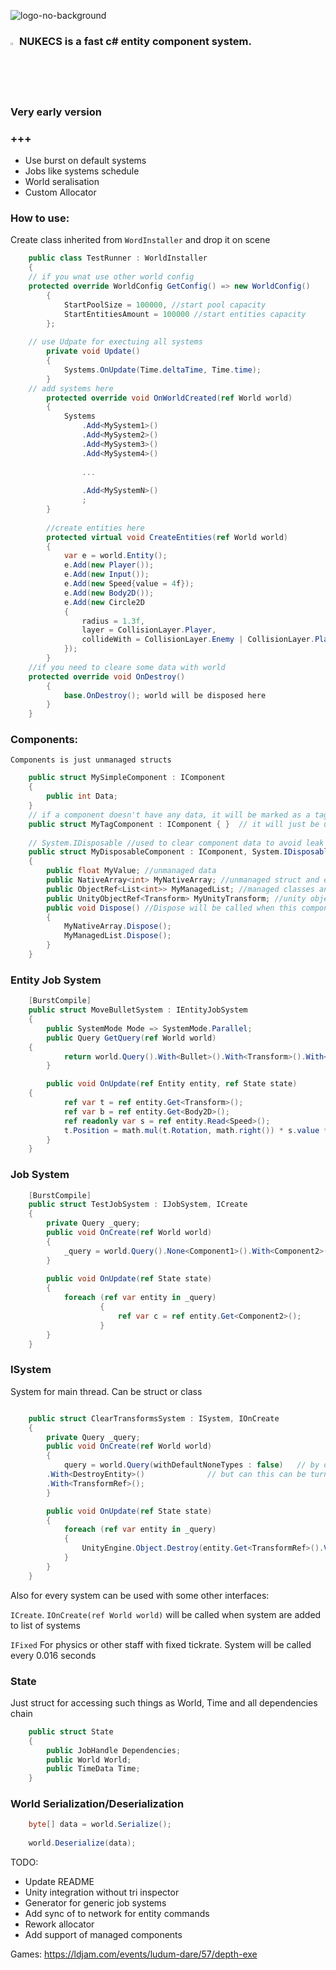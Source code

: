 
![logo-no-background](https://github.com/AlexWargon/Nukecs/assets/37613162/827d5e54-82ff-45d5-af2f-bac06fabc2ec)

### <img src="https://github.com/AlexWargon/Nukecs/assets/37613162/553b8223-c304-4429-8def-96e2830d5ca7" width=2% height=2%> NUKECS is a fast c# entity component system.

### Very early version
### +++

- Use burst on default systems
- Jobs like systems schedule
- World seralisation
- Custom Allocator

### How to use:

Create class inherited from ```WordInstaller``` and drop it on scene
```cs
    public class TestRunner : WorldInstaller
    {
	// if you wnat use other world config
	protected override WorldConfig GetConfig() => new WorldConfig()
        {
            StartPoolSize = 100000, //start pool capacity
            StartEntitiesAmount = 100000 //start entities capacity
        };
	
	// use Udpate for exectuing all systems
        private void Update()
        {
            Systems.OnUpdate(Time.deltaTime, Time.time);
        }
	// add systems here
        protected override void OnWorldCreated(ref World world)
        {
            Systems
                .Add<MySystem1>()
                .Add<MySystem2>()
                .Add<MySystem3>()
                .Add<MySystem4>()
                
                ...
                
                .Add<MySystemN>()
                ;
        }
        
        //create entities here
        protected virtual void CreateEntities(ref World world)
        {
            var e = world.Entity();
            e.Add(new Player());
            e.Add(new Input());
            e.Add(new Speed{value = 4f});
            e.Add(new Body2D());
            e.Add(new Circle2D
            {
                radius = 1.3f,
                layer = CollisionLayer.Player,
                collideWith = CollisionLayer.Enemy | CollisionLayer.Player
            });
        }
	//if you need to cleare some data with world
	protected override void OnDestroy()
        {
            base.OnDestroy(); world will be disposed here
        }
    }
```
### Components:
    Components is just unmanaged structs
```cs
    public struct MySimpleComponent : IComponent
    {
        public int Data;
    }
    // if a component doesn't have any data, it will be marked as a tag and won't take up any memory,
    public struct MyTagComponent : IComponent { }  // it will just be used in the query for filtering.
                                                  
    // System.IDisposable //used to clear component data to avoid leak or something like that
    public struct MyDisposableComponent : IComponent, System.IDisposable
    {
        public float MyValue; //unmanaged data
        public NativeArray<int> MyNativeArray; //unmanaged struct and etc
        public ObjectRef<List<int>> MyManagedList; //managed classes and etc
        public UnityObjectRef<Transform> MyUnityTransform; //unity object reference
        public void Dispose() //Dispose will be called when this component is removed from the entity or Entity.Destroy is called
        {
            MyNativeArray.Dispose();
            MyManagedList.Dispose();
        }
    }
```

### Entity Job System
```cs
    [BurstCompile]
    public struct MoveBulletSystem : IEntityJobSystem
    {
        public SystemMode Mode => SystemMode.Parallel;
        public Query GetQuery(ref World world)
	{
            return world.Query().With<Bullet>().With<Transform>().With<Body2D>().With<Speed>().None<StaticTag>();
        }

        public void OnUpdate(ref Entity entity, ref State state)
	{
            ref var t = ref entity.Get<Transform>();
            ref var b = ref entity.Get<Body2D>();
            ref readonly var s = ref entity.Read<Speed>();
            t.Position = math.mul(t.Rotation, math.right()) * s.value * state.Time.DeltaTime;
        }
    }
```
### Job System
```cs
	[BurstCompile]
	public struct TestJobSystem : IJobSystem, ICreate
	{
		private Query _query;
		public void OnCreate(ref World world)
		{
			_query = world.Query().None<Component1>().With<Component2>();
		}
	
		public void OnUpdate(ref State state)
		{
			foreach (ref var entity in _query)
	                {
	                    ref var c = ref entity.Get<Component2>();
	                }
		}
	}
```
### ISystem
System for main thread. Can be struct or class
```cs

    public struct ClearTransformsSystem : ISystem, IOnCreate
    {
        private Query _query;
        public void OnCreate(ref World world)
        {
            query = world.Query(withDefaultNoneTypes : false)	// by default Query() use some default types for excluding from filtring,
		.With<DestroyEntity>()  			// but can this can be turned of just setting parametr to false
		.With<TransformRef>();
        }

        public void OnUpdate(ref State state)
        {
            foreach (ref var entity in _query)
            {
                UnityEngine.Object.Destroy(entity.Get<TransformRef>().Value.Value.gameObject);
            }
        }
    }
```
Also for every system can be used with some other interfaces: 

```ICreate```. ```IOnCreate(ref World world)``` will be called when system are added to list of systems

```IFixed``` For physics or other staff with fixed tickrate. System will be called every 0.016 seconds


### State
Just struct for accessing such things as World, Time and all dependencies chain
```cs
    public struct State
    {
        public JobHandle Dependencies;
        public World World;
        public TimeData Time;
    }
```
### World Serialization/Deserialization
```cs
    byte[] data = world.Serialize();
    
    world.Deserialize(data);
```
TODO:
- Update README
- Unity integration without tri inspector
- Generator for generic job systems
- Add sync of to network for entity commands
- Rework allocator
- Add support of managed components

Games:
https://ldjam.com/events/ludum-dare/57/depth-exe
